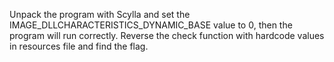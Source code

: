 Unpack the program with Scylla and set the IMAGE_DLLCHARACTERISTICS_DYNAMIC_BASE value to 0, then the program will run correctly.
Reverse the check function with hardcode values in resources file and find the flag.